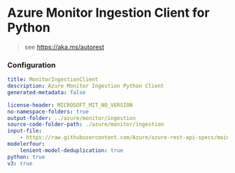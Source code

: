 # Azure Monitor Ingestion Client for Python

> see https://aka.ms/autorest

### Configuration

```yaml
title: MonitorIngestionClient
description: Azure Monitor Ingestion Python Client
generated-metadata: false

license-header: MICROSOFT_MIT_NO_VERSION
no-namespace-folders: true
output-folder: ../azure/monitor/ingestion
source-code-folder-path: ./azure/monitor/ingestion
input-file: 
    - https://raw.githubusercontent.com/Azure/azure-rest-api-specs/main/specification/monitor/data-plane/ingestion/preview/2021-11-01-preview/DataCollectionRules.json
modelerfour:
    lenient-model-deduplication: true
python: true
v3: true
```
